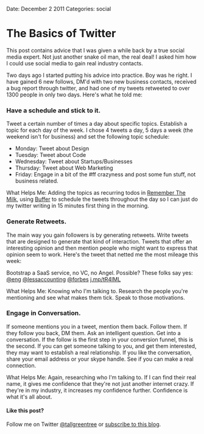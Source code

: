Date: December 2 2011
Categories: social

# The Basics of Twitter

This post contains advice that I was given a while back by a true social media expert. 
Not just another snake oil man, the real deal! I asked him how I could
use social media to gain real industry contacts.

Two days ago I started putting his advice into practice. Boy was he right. I have gained 6 new follows, DM'd with two new business contacts,
received a bug report through twitter, and had one of my tweets retweeted to over
1300 people in only two days. Here's what he told me:

### Have a schedule and stick to it.

Tweet a certain number of times a day about specific topics. Establish a
topic for each day of the week. I chose 4 tweets a day, 5 days a week
(the weekend isn't for business) and set the
following topic schedule:

* Monday: Tweet about Design
* Tuesday: Tweet about Code
* Wednesday: Tweet about Startups/Businesses
* Thursday: Tweet about Web Marketing
* Friday: Engage in a bit of the #ff crazyness and post some fun stuff,
  not business related.

What Helps Me: Adding the topics as recurring todos in [Remember
The Milk](http://www.rememberthemilk.com), using
[Buffer](http://bufferapp.com) to schedule the tweets throughout the day
so I can just do my twitter writing in 15 minutes first thing in the
morning.

### Generate Retweets.

The main way you gain followers is by generating retweets. Write tweets
that are designed to generate that kind of interaction. Tweets that
offer an interesting opinion and then mention people who might want to
express that opinion seem to work. Here's the tweet that netted me the
most mileage this week:

Bootstrap a SaaS service, no VC, no Angel. Possible? These folks say yes: [@eng](http://twitter.com/eng) [@lessaccounting](http://twitter.com/lessaccounting) [@forbes](http://twitter.com/forbes) [j.mp/tR4IML](http://www.forbes.com/2010/04/15/bootstrap-medallia-krawler-intelligent-technology-saas.html)

What Helps Me: Knowing who I'm talking to. Research the people you're
mentioning and see what makes them tick. Speak to those motivations.

### Engage in Conversation.

If someone mentions you in a tweet, mention them back. Follow them. If
they follow you back, DM them. Ask an intelligent question. Get into a
conversation. If the follow is the first step in your conversion
funnel, this is the second. If you can get someone talking to you, and
get them interested, they may want to establish a real relationship. If
you like the conversation, share your email address or your skype
handle. See if you can make a real connection.

What Helps Me: Again, researching who I'm talking to. If I can find
their real name, it gives me confidence that they're not just another
internet crazy. If they're in my industry, it increases my confidence
further. Confidence is what it's all about.

#### Like this post? 

Follow me on Twitter [@tallgreentree](http://twitter.com/tallgreentree) or [subscribe to this blog](http://blog.tallgreentree.com/articles.xml).
